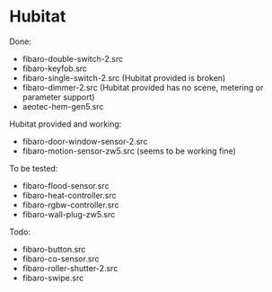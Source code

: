 # Hubitat

Done:
- fibaro-double-switch-2.src
- fibaro-keyfob.src
- fibaro-single-switch-2.src (Hubitat provided is broken)
- fibaro-dimmer-2.src (Hubitat provided has no scene, metering or parameter support)
- aeotec-hem-gen5.src

Hubitat provided and working:
- fibaro-door-window-sensor-2.src
- fibaro-motion-sensor-zw5.src (seems to be working fine)

To be tested:
- fibaro-flood-sensor.src
- fibaro-heat-controller.src
- fibaro-rgbw-controller.src
- fibaro-wall-plug-zw5.src

Todo:
- fibaro-button.src
- fibaro-co-sensor.src
- fibaro-roller-shutter-2.src
- fibaro-swipe.src

